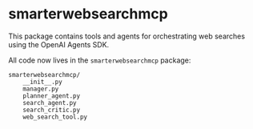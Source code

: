 # smarterwebsearchmcp

This package contains tools and agents for orchestrating web searches using the OpenAI Agents SDK.

All code now lives in the `smarterwebsearchmcp` package:

```
smarterwebsearchmcp/
    __init__.py
    manager.py
    planner_agent.py
    search_agent.py
    search_critic.py
    web_search_tool.py
```
